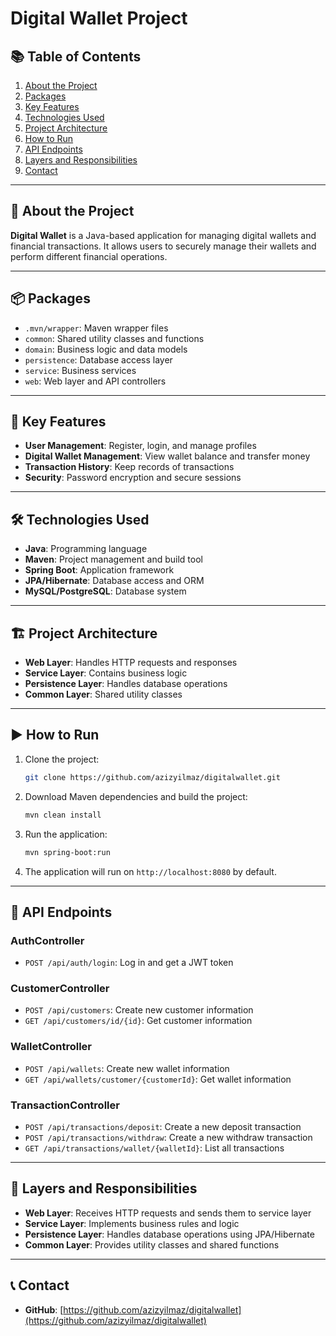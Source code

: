 # Digital Wallet Project

## 📚 Table of Contents

1. [About the Project](#about-the-project)  
2. [Packages](#packages)  
3. [Key Features](#key-features)  
4. [Technologies Used](#technologies-used)  
5. [Project Architecture](#project-architecture)  
6. [How to Run](#how-to-run)  
7. [API Endpoints](#api-endpoints)  
8. [Layers and Responsibilities](#layers-and-responsibilities)  
9. [Contact](#contact)  

---

## 🧽 About the Project

**Digital Wallet** is a Java-based application for managing digital wallets and financial transactions. It allows users to securely manage their wallets and perform different financial operations.

---

## 📦 Packages

- `.mvn/wrapper`: Maven wrapper files  
- `common`: Shared utility classes and functions  
- `domain`: Business logic and data models  
- `persistence`: Database access layer  
- `service`: Business services  
- `web`: Web layer and API controllers  

---

## 🌟 Key Features

- **User Management**: Register, login, and manage profiles  
- **Digital Wallet Management**: View wallet balance and transfer money  
- **Transaction History**: Keep records of transactions  
- **Security**: Password encryption and secure sessions  

---

## 🛠️ Technologies Used

- **Java**: Programming language  
- **Maven**: Project management and build tool  
- **Spring Boot**: Application framework  
- **JPA/Hibernate**: Database access and ORM  
- **MySQL/PostgreSQL**: Database system  

---

## 🏗 Project Architecture

- **Web Layer**: Handles HTTP requests and responses  
- **Service Layer**: Contains business logic  
- **Persistence Layer**: Handles database operations  
- **Common Layer**: Shared utility classes  

---

## ▶️ How to Run

1. Clone the project:  
   ```bash
   git clone https://github.com/azizyilmaz/digitalwallet.git
   ```
2. Download Maven dependencies and build the project:  
   ```bash
   mvn clean install
   ```
3. Run the application:  
   ```bash
   mvn spring-boot:run
   ```
4. The application will run on `http://localhost:8080` by default.

---

## 📡 API Endpoints

### **AuthController**
- `POST /api/auth/login`: Log in and get a JWT token  

### **CustomerController**
- `POST /api/customers`: Create new customer information  
- `GET /api/customers/id/{id}`: Get customer information

### **WalletController**
- `POST /api/wallets`: Create new wallet information
- `GET /api/wallets/customer/{customerId}`: Get wallet information

### **TransactionController**
- `POST /api/transactions/deposit`: Create a new deposit transaction  
- `POST /api/transactions/withdraw`: Create a new withdraw transaction
- `GET /api/transactions/wallet/{walletId}`: List all transactions  

---

## 🗼 Layers and Responsibilities

- **Web Layer**: Receives HTTP requests and sends them to service layer  
- **Service Layer**: Implements business rules and logic  
- **Persistence Layer**: Handles database operations using JPA/Hibernate  
- **Common Layer**: Provides utility classes and shared functions  

---

## 📞 Contact

- **GitHub**: [https://github.com/azizyilmaz/digitalwallet](https://github.com/azizyilmaz/digitalwallet)  


